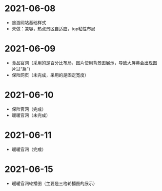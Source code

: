 # 2021-06-08
* 旅游网站基础样式
* 未做：兼容，热点景区自适应，top粘性布局

# 2021-06-09
* 食品官网（采用的是百分比布局，图片使用背景图展示，导致大屏幕会出现图片过“扁”）
* 保险网页（未完成，采用的是固定宽度）

# 2021-06-10
* 保险官网（完成）
* 暖暖官网（未完成）

# 2021-06-11
* 暖暖官网（完成）

# 2021-06-15
* 暖暖官网轮播图（主要是三格轮播图的展示）